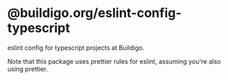 # @buildigo.org/eslint-config-typescript

eslint config for typescript projects at Buildigo.

Note that this package uses prettier rules for eslint, assuming you're also using prettier.
